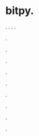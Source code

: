 # bitpy.
.
.
.
.












.






















































.
























.



























.

















































































.































































.































































































.















.


































































.









